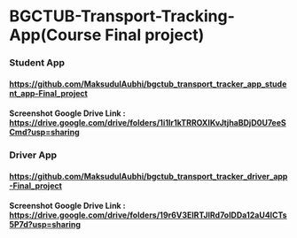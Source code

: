 # BGCTUB-Transport-Tracking-App(Course Final project)
### Student App
#### https://github.com/MaksudulAubhi/bgctub_transport_tracker_app_student_app-Final_project
#### Screenshot Google Drive Link : https://drive.google.com/drive/folders/1i1lr1kTRROXIKvJtjhaBDjD0U7eeSCmd?usp=sharing

### Driver App
#### https://github.com/MaksudulAubhi/bgctub_transport_tracker_driver_app-Final_project
#### Screenshot Google Drive Link : https://drive.google.com/drive/folders/19r6V3ElRTJlRd7oIDDa12aU4lCTs5P7d?usp=sharing
